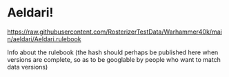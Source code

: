 # Aeldari!

https://raw.githubusercontent.com/RosterizerTestData/Warhammer40k/main/aeldari/Aeldari.rulebook

Info about the rulebook (the hash should perhaps be published here when versions are complete, so as to be googlable by people who want to match data versions)
